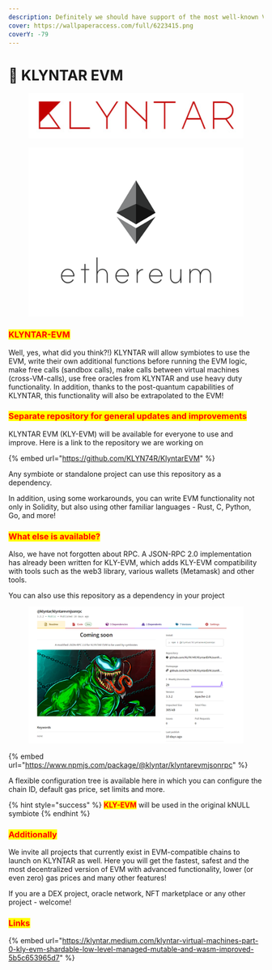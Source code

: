 ```yaml
---
description: Definitely we should have support of the most well-known VM
cover: https://wallpaperaccess.com/full/6223415.png
coverY: -79
---
```


# 🔮 KLYNTAR EVM

<figure><img src="../../.gitbook/assets/image (53).png" alt=""><figcaption></figcaption></figure>

<figure><img src="../../.gitbook/assets/image (54).png" alt=""><figcaption></figcaption></figure>

### <mark style="color:red;">**KLYNTAR-EVM**</mark>

Well, yes, what did you think?!) KLYNTAR will allow symbiotes to use the EVM, write their own additional functions before running the EVM logic, make free calls (sandbox calls), make calls between virtual machines (cross-VM-calls), use free oracles from KLYNTAR and use heavy duty functionality. In addition, thanks to the post-quantum capabilities of KLYNTAR, this functionality will also be extrapolated to the EVM!

### <mark style="color:red;">Separate repository for general updates and improvements</mark>

KLYNTAR EVM (KLY-EVM) will be available for everyone to use and improve. Here is a link to the repository we are working on

{% embed url="https://github.com/KLYN74R/KlyntarEVM" %}

Any symbiote or standalone project can use this repository as a dependency.

In addition, using some workarounds, you can write EVM functionality not only in Solidity, but also using other familiar languages - Rust, C, Python, Go, and more!

### <mark style="color:red;">What else is available?</mark>

Also, we have not forgotten about RPC. A JSON-RPC 2.0 implementation has already been written for KLY-EVM, which adds KLY-EVM compatibility with tools such as the web3 library, various wallets (Metamask) and other tools.

You can also use this repository as a dependency in your project

<figure><img src="../../.gitbook/assets/image (52).png" alt=""><figcaption></figcaption></figure>

{% embed url="https://www.npmjs.com/package/@klyntar/klyntarevmjsonrpc" %}

A flexible configuration tree is available here in which you can configure the chain ID, default gas price, set limits and more.

{% hint style="success" %}
<mark style="color:red;">**KLY-EVM**</mark> will be used in the original kNULL symbiote
{% endhint %}

### <mark style="color:red;">Additionally</mark>

We invite all projects that currently exist in EVM-compatible chains to launch on KLYNTAR as well. Here you will get the fastest, safest and the most decentralized version of EVM with advanced functionality, lower (or even zero) gas prices and many other features!

If you are a DEX project, oracle network, NFT marketplace or any other project - welcome!



### <mark style="color:red;">Links</mark>

{% embed url="https://klyntar.medium.com/klyntar-virtual-machines-part-0-kly-evm-shardable-low-level-managed-mutable-and-wasm-improved-5b5c653965d7" %}
